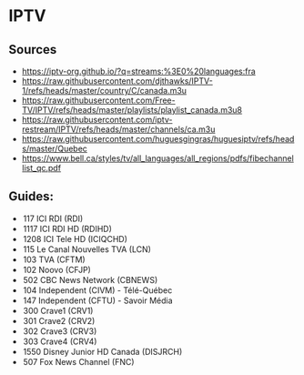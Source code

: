 # IPTV

## Sources
- https://iptv-org.github.io/?q=streams:%3E0%20languages:fra
- https://raw.githubusercontent.com/djthawks/IPTV-1/refs/heads/master/country/C/canada.m3u
- https://raw.githubusercontent.com/Free-TV/IPTV/refs/heads/master/playlists/playlist_canada.m3u8
- https://raw.githubusercontent.com/iptv-restream/IPTV/refs/heads/master/channels/ca.m3u
- https://raw.githubusercontent.com/huguesgingras/huguesiptv/refs/heads/master/Quebec
- https://www.bell.ca/styles/tv/all_languages/all_regions/pdfs/fibechannellist_qc.pdf


## Guides:
- <option value="5fc771ed8bd622002d0447c0-5fc705dc6b022a002d77efe0:117">117 ICI RDI (RDI)</option>
- <option value="5fc771ed8bd622002d0447c0-5fc705dc6b022a002d77ef9d:1117">1117 ICI RDI HD (RDIHD)</option>
- <option value="5fc771ed8bd622002d0447c0-5fc705e6c21207002f8badb0:1208">1208 ICI Tele HD (ICIQCHD)</option>
- <option value="5fc771ed8bd622002d0447c0-5fc705ef7c6557002ee1ea7d:115">115 Le Canal Nouvelles TVA (LCN)</option>
- <option value="5fc771ed8bd622002d0447c0-5fc705f9dd53a6002d8f9292:103">103 TVA (CFTM)</option>
- <option value="5fc771ed8bd622002d0447c0-5fc705e8c8d56d002e06f54e:102">102 Noovo (CFJP)</option>
- <option value="5fc771ed8bd622002d0447c0-5fc705fcc40548002d5459ce:502">502 CBC News Network (CBNEWS)</option>
- <option value="5fc771ed8bd622002d0447c0-5fc705ef7c6557002ee1ea2b:104">104 Independent (CIVM) - Télé-Québec</option>
- <option value="5fc771ed8bd622002d0447c0-5fc705d7a62668002dcef4e6:147">147 Independent (CFTU) - Savoir Média</option>
- <option value="5fc771ed8bd622002d0447c0-5fc705fdc8d56d002e06f8d2:300">300 Crave1 (CRV1)</option>
- <option value="5fc771ed8bd622002d0447c0-5fc705ef7c6557002ee1ea31:301">301 Crave2 (CRV2)</option>
- <option value="5fc771ed8bd622002d0447c0-5fc705dcbcd67c002d0e695a:302">302 Crave3 (CRV3)</option>
- <option value="5fc771ed8bd622002d0447c0-5fc705fdc8d56d002e06f911:303">303 Crave4 (CRV4)</option>
- <option value="5fc771ed8bd622002d0447c0-5fc70607d783b6002d7a9636:1550">1550 Disney Junior HD Canada (DISJRCH)
- <option value="5fc771ed8bd622002d0447c0-5fc705ef088e7d002d4c70cd:507">507 Fox News Channel (FNC)</option>
